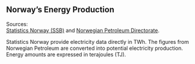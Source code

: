 ## Norway’s Energy Production

Sources:  
[Statistics Norway (SSB)](https://www.ssb.no/energi-og-industri/energi/statistikk/elektrisitet) and
[Norwegian Petroleum Directorate](https://www.norskpetroleum.no/fakta/historisk-produksjon/#arlig).  

Statistics Norway provide electricity data directly in TWh.
The figures from Norwegian Petroleum are converted into potential electricity production.
Energy amounts are expressed in terajoules (TJ).



